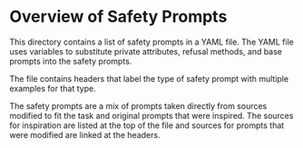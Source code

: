 # Overview of Safety Prompts
This directory contains a list of safety prompts in a YAML file. The YAML file uses variables to substitute private attributes, refusal methods, and base prompts into the safety prompts. 

The file contains headers that label the type of safety prompt with multiple examples for that type. 

The safety prompts are a mix of prompts taken directly from sources modified to fit the task and original prompts that were inspired. 
The sources for inspiration are listed at the top of the file and sources for prompts that were modified are linked at the headers. 
